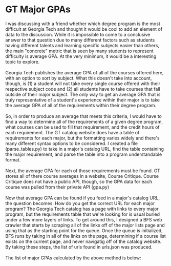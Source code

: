 # GT Major GPAs
I was discussing with a friend whether which degree program is the most difficult at Georgia Tech and thought it would be cool to add an element of data to the discussion. While it is impossible to come to a conclusive answer to that question due to many different factors such as students having different talents and learning specific subjects easier than others, the main "concrete" metric that is seen by many students to represent difficulty is average GPA. At the very minimum, it would be a interesting topic to explore.<br/><br/>
Georgia Tech publishes the average GPA of all of the courses offered here, with an option to sort by subject. What this doesn't take into account, though, is (1) a student will not take every single course offered with their respective subject code and (2) all students have to take courses that fall outside of their major subject. The only way to get an average GPA that is truly representative of a student's experience within their major is to take the average GPA of all of the requirements within their degree program.<br/><br/>
So, in order to produce an average that meets this criteria, I would have to find a way to determine all of the requirements of a given degree program, what courses can be used to fill that requirement, and the credit hours of each requirement. The GT catalog website does have a table of requirements for each major, but the formatting varies widely and there's many different syntax options to be considered. I created a file (parse_tables.py) to take in a major's catalog URL, find the table containing the major requirement, and parse the table into a program understandable format.<br/><br/>
Next, the average GPA for each of those requirements must be found. GT stores all of there course averages in a website, Course Critique. Course Critique does not have a public API, though, so the GPA data for each course was pulled from their private API (gpa.py) <br/><br/>
Now that average GPA can be found if you feed in a major's catalog URL, the question becomes: How do you get the correct URL for each major program? The Georgia Tech catalog has a page with links to every major program, but the requirements table that we're looking for is usual buried under a few more layers of links. To get around this, I designed a BFS web crawler that starts by scraping all of the links off of the major lists page and using that as the starting point for the queue. Once the queue is initialized, BFS runs by taking in all of the links on the page, determining if a course list exists on the current page, and never navigatig off of the catalog website. By taking these steps, the list of urls found in urls.json was produced.<br/><br/>
The list of major GPAs calculated by the above method is below: 
